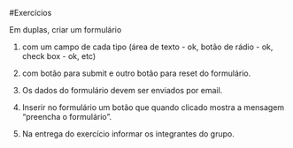 #Exercícios

Em duplas, criar um formulário 

1) com um campo de cada tipo (área de texto - ok,
botão de rádio - ok, check box - ok, etc)

2) com botão para submit e outro botão para reset do formulário.

3)  Os dados do formulário devem ser enviados por email.

4) Inserir no formulário um botão que quando clicado mostra a mensagem
“preencha o formulário”.

5) Na entrega do exercício informar os integrantes do grupo.